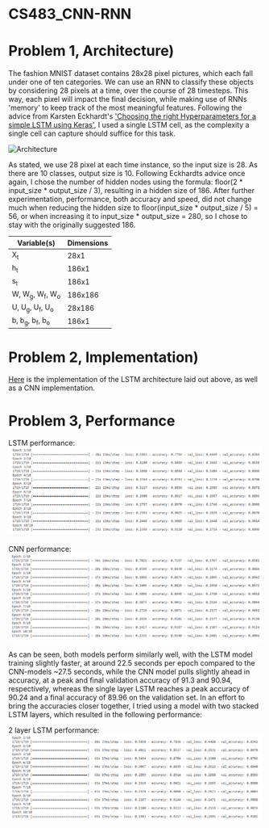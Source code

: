 # CS483_CNN-RNN

# Problem 1, Architecture)

The fashion MNIST dataset contains 28x28 pixel pictures, which each fall under one of ten categories. We can use an RNN to classify these objects by considering 28 pixels at a time, over the course of 28 timesteps. This way, each pixel will impact the final decision, while making use of RNNs 'memory' to keep track of the most meaningful features. Following the advice from Karsten Eckhardt's ['Choosing the right Hyperparameters for a simple LSTM using Keras'](https://towardsdatascience.com/choosing-the-right-hyperparameters-for-a-simple-lstm-using-keras-f8e9ed76f046), I used a single LSTM cell, as the complexity a single cell can capture should suffice for this task.

![Architecture](https://github.com/ete2njit/CS483_CNN-RNN/blob/main/resources/lstm%20architecture.png)

As stated, we use 28 pixel at each time instance, so the input size is 28. As there are 10 classes, output size is 10. Following Eckhardts advice once again, I chose the number of hidden nodes using the formula: floor(2 * input_size * output_size / 3), resulting in a hidden size of 186. After further experimentation, performance, both accuracy and speed, did not change much when reducing the hidden size to floor(input_size * output_size / 5) = 56, or when increasing it to input_size * output_size = 280, so I chose to stay with the originally suggested 186.

| Variable(s) | Dimensions |
| -------- | ------ |
| X<sub>t</sub> | 28x1 |
| h<sub>t</sub> | 186x1 |
| s<sub>t</sub> | 186x1 |
| W, W<sub>g</sub>, W<sub>f</sub>, W<sub>o</sub> | 186x186 |
| U, U<sub>g</sub>, U<sub>f</sub>, U<sub>o</sub>  | 28x186 | 
| b, b<sub>g</sub>, b<sub>f</sub>, b<sub>o</sub> | 186x1 |

# Problem 2, Implementation)

[Here](https://colab.research.google.com/drive/1tf-U-YScYBok_h41_JqFSmZFpwBjQk5z?usp=sharing) is the implementation of the LSTM architecture laid out above, as well as a CNN implementation.

# Problem 3, Performance

LSTM performance:
![](https://github.com/ete2njit/CS482_CNN-RNN/blob/main/resources/LSTM_performance.png)

CNN performance:
![](https://github.com/ete2njit/CS482_CNN-RNN/blob/main/resources/CNN_performance.png)

As can be seen, both models perform similarly well, with the LSTM model training slightly faster, at around 22.5 seconds per epoch compared to the CNN-models ~27.5 seconds, while the CNN model pulls slightly ahead in accuracy, at a peak and final validation accuracy of 91.3 and 90.94, respectively, whereas the single layer LSTM reaches a peak accuracy of 90.24 and a final accuracy of 89.96 on the validation set. In an effort to bring the accuracies closer together, I tried using a model with two stacked LSTM layers, which resulted in the following performance:

2 layer LSTM performance:
![](https://github.com/ete2njit/CS482_CNN-RNN/blob/main/resources/LSTM_2_layer_performance.png)
